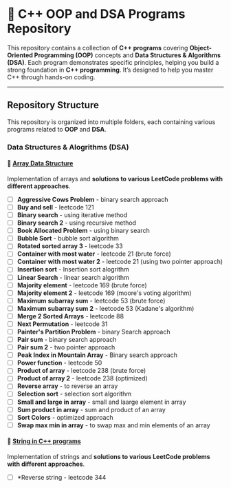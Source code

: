 # 🚀 C++ OOP and DSA Programs Repository  

This repository contains a collection of **C++ programs** covering **Object-Oriented Programming (OOP)** concepts and **Data Structures & Algorithms (DSA)**. Each program demonstrates specific principles, helping you build a strong foundation in **C++ programming**. It’s designed to help you master C++ through hands-on coding.

---

## Repository Structure

This repository is organized into multiple folders, each containing various programs related to **OOP** and **DSA**.

### Data Structures & Alogrithms (DSA)

#### 🔹 [Array Data Structure](./Array%20data%20structure/)  
Implementation of arrays and **solutions to various LeetCode problems with different approaches**.  

- [ ] **Aggressive Cows Problem** - binary search approach
- [ ] **Buy and sell** - leetcode 121
- [ ] **Binary search** - using iterative method
- [ ] **Binary search 2** - using recursive method
- [ ] **Book Allocated Problem** - using binary search
- [ ] **Bubble Sort** - bubble sort algorithm 
- [ ] **Rotated sorted array 3** - leetcode 33
- [ ] **Container with most water** - leetcode 21 (brute force)
- [ ] **Container with most water 2** - leetcode 21 (using two pointer approach)
- [ ] **Insertion sort** - Insertion sort alogrithm
- [ ] **Linear Search** - linear search algorithm
- [ ] **Majority element** - leetcode 169 (brute force)
- [ ] **Majority element 2** - leetcode 169 (moore's voting algorithm)
- [ ] **Maximum subarray sum** - leetcode 53 (brute force)
- [ ] **Maximum subarray sum 2** - leetcode 53 (Kadane's algorithm)
- [ ] **Merge 2 Sorted Arrays** - leetcode 88 
- [ ] **Next Permutation** - leetcode 31
- [ ] **Painter's Partition Problem** - binary Search approach
- [ ] **Pair sum** - binary search approach
- [ ] **Pair sum 2** - two pointer approach
- [ ] **Peak Index in Mountain Array** - Binary search approach
- [ ] **Power function** - leetcode 50
- [ ] **Product of array** - leetcode 238 (brute force)
- [ ] **Product of array 2** - leetcode 238 (optimized)
- [ ] **Reverse array** - to reverse an array
- [ ] **Selection sort** - selection sort algorithm
- [ ] **Small and large in array** - small and laarge element in array
- [ ] **Sum product in array** - sum and product of an array
- [ ] **Sort Colors** - optimized approach
- [ ] **Swap max min in array** - to swap max and min elements of an array

#### 🔹 [String in C++ programs](./Strings/)
Implementation of strings and **solutions to various LeetCode problems with different approaches**.  

- [ ] *Reverse string - leetcode 344